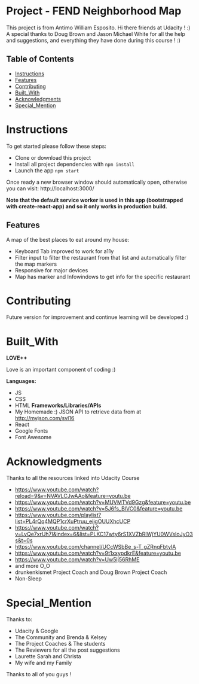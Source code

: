 # Project - FEND Neighborhood Map
This project is from Antimo William Esposito.
Hi there friends at Udacity ! :)
A special thanks to Doug Brown and Jason Michael White for all the help and suggestions, and everything they have done during this course ! :)

## Table of Contents
* [Instructions](#Instructions)
* [Features](#Features)
* [Contributing](#Contributing)
* [Built_With](#Built_With)
* [Acknowledgments](#Acknowledgments)
* [Special_Mention](#Special_Mention)


# Instructions
To get started please follow these steps:

* Clone or download this project
* Install all project dependencies with `npm install`
* Launch the app `npm start`

Once ready a new browser window should automatically open, otherwise you can visit: http://localhost:3000/

**Note that the default service worker is used in this app (bootstrapped with create-react-app) and so it only works in production build.**

## Features
A map of the best places to eat around my house:
- Keyboard Tab improved to work for a11y
- Filter input to filter the restaurant from that list and automatically filter the map markers
- Responsive for major devices
- Map has marker and Infowindows to get info for the specific restaurant

# Contributing
Future version for improvement and continue learning will be developed :)

# Built_With
**LOVE++**

Love is an important component of coding :)

**Languages:**
* JS
* CSS
* HTML
**Frameworks/Libraries/APIs**
* My Homemade :) JSON API to retrieve data from at http://myjson.com/svl16
* React
* Google Fonts
* Font Awesome

# Acknowledgments
Thanks to all the resources linked into Udacity Course
* https://www.youtube.com/watch?reload=9&v=NVAVLCJwAAo&feature=youtu.be
* https://www.youtube.com/watch?v=MUVMTVd9Gzg&feature=youtu.be
* https://www.youtube.com/watch?v=5J6fs_BlVC0&feature=youtu.be
* https://www.youtube.com/playlist?list=PL4rQq4MQP1crXuPtruu_eijgOUUXhcUCP
* https://www.youtube.com/watch?v=LvQe7xrUh7I&index=6&list=PLKC17wty6rS1XVZbRlWjYU0WVsIoJyO3s&t=0s
* https://www.youtube.com/channel/UCcWSbBe_s-T_gZRnqFbtyIA
* https://www.youtube.com/watch?v=9t1xxypdkrE&feature=youtu.be
* https://www.youtube.com/watch?v=Uw5Ij56RhME
* and more O_O
* drunkenkismet Project Coach and Doug Brown Project Coach
* Non-Sleep

# Special_Mention
Thanks to:
- Udacity & Google
- The Community and Brenda & Kelsey
- The Project Coaches & The students
- The Reviewers for all the post suggestions
- Laurette Sarah and Christa
- My wife and my Family

Thanks to all of you guys !
